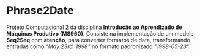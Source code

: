 # Phrase2Date

Projeto Computacional 2 da disciplina **Introdução ao Aprendizado de Máquinas Produtivo (MS960)**. Consiste na implementação de um modelo **Seq2Seq** com **atenção**, para converter formatos de data, transformando entradas como *"May 23rd, 1998"* no formato padronizado *"1998-05-23"*.
